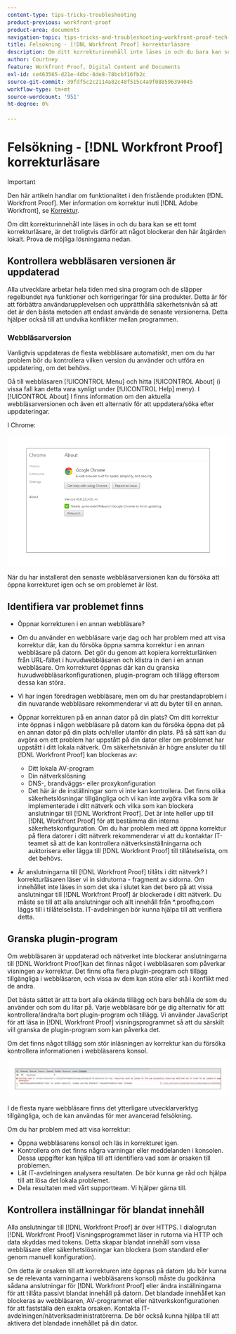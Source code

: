 ```yaml
---
content-type: tips-tricks-troubleshooting
product-previous: workfront-proof
product-area: documents
navigation-topic: tips-tricks-and-troubleshooting-workfront-proof-tech-corner
title: Felsökning - [!DNL Workfront Proof] korrekturläsare
description: Om ditt korrekturinnehåll inte läses in och du bara kan se ett tomt korrekturläsare, är det troligtvis därför att något blockerar den här åtgärden lokalt.
author: Courtney
feature: Workfront Proof, Digital Content and Documents
exl-id: ce463565-d21e-4dbc-8de8-78bcbf16fb2c
source-git-commit: 39fdf5c2c2114a82c48f515c4a9f088596394045
workflow-type: tm+mt
source-wordcount: '951'
ht-degree: 0%

---
```


# Felsökning - [!DNL Workfront Proof] korrekturläsare

<!-- Audited: 01/2024 -->

>[!IMPORTANT]
>
>Den här artikeln handlar om funktionalitet i den fristående produkten [!DNL Workfront Proof]. Mer information om korrektur inuti [!DNL Adobe Workfront], se [Korrektur](../../../review-and-approve-work/proofing/proofing.md).

Om ditt korrekturinnehåll inte läses in och du bara kan se ett tomt korrekturläsare, är det troligtvis därför att något blockerar den här åtgärden lokalt. Prova de möjliga lösningarna nedan.

## Kontrollera webbläsaren <!--and [!DNL Flash Player]--> versionen är uppdaterad

Alla utvecklare arbetar hela tiden med sina program och de släpper regelbundet nya funktioner och korrigeringar för sina produkter. Detta är för att förbättra användarupplevelsen och upprätthålla säkerhetsnivån så att det är den bästa metoden att endast använda de senaste versionerna. Detta hjälper också till att undvika konflikter mellan programmen.

<!--
### [!DNL Flash Player] Plugin Version

To check your current [!DNL Flash Player] version visit the [[!DNL Adobe] website](http://www.adobe.com/software/flash/about/).

![ProofView_2.png](assets/proofview-2-350x199.png)

If your version number differs from the one listed for your platform go to the [[!DNL Flash Player] download page](http://get.adobe.com/flashplayer/otherversions/) and get the latest version.

Please note: we do recommend using the original [!DNL Adobe] plugin, so if your browser uses a built-in solution deactivate it and install the [!DNL Adobe] solution.
-->

### Webbläsarversion

Vanligtvis uppdateras de flesta webbläsare automatiskt, men om du har problem bör du kontrollera vilken version du använder och utföra en uppdatering, om det behövs.

Gå till webbläsaren [!UICONTROL Menu] och hitta [!UICONTROL About] (i vissa fall kan detta vara synligt under [!UICONTROL Help] meny). I [!UICONTROL About] I finns information om den aktuella webbläsarversionen och även ett alternativ för att uppdatera/söka efter uppdateringar.

I Chrome:

![Chrome-webbläsarversion](assets/proofview-3.png)

När du har installerat den senaste webbläsarversionen kan du försöka att öppna korrekturet igen och se om problemet är löst.

<!--

## Ensure Your Local [!DNL Flash] Storage is Available

Our [!DNL Workfront Proof] Viewer is based on Flash, and we store some data about the proofs (i.e., comments, proof tiles, [!DNL Workfront Proof] Viewer settings) on your computer using [!DNL Flash Player]. If the [!DNL Workfront Proof] Viewer opens, but there is no content inside you will want to make sure that the Flash Storage is available on your machine and that [!DNL Workfront Proof] is allowed to use it.

If there is some storage allocated, but you're working with the bigger proofs with multiple pages and comments try to increase the [!DNL Flash] Storage and re-load your proof.

-->

## Identifiera var problemet finns

* Öppnar korrekturen i en annan webbläsare?
* Om du använder en webbläsare varje dag och har problem med att visa korrektur där, kan du försöka öppna samma korrektur i en annan webbläsare på datorn. Det gör du genom att kopiera korrekturlänken från URL-fältet i huvudwebbläsaren och klistra in den i en annan webbläsare. Om korrekturet öppnas där kan du granska huvudwebbläsarkonfigurationen, plugin-program och tillägg eftersom dessa kan störa.
* Vi har ingen föredragen webbläsare, men om du har prestandaproblem i din nuvarande webbläsare rekommenderar vi att du byter till en annan.
* Öppnar korrekturen på en annan dator på din plats?
Om ditt korrektur inte öppnas i någon webbläsare på datorn kan du försöka öppna det på en annan dator på din plats och/eller utanför din plats. På så sätt kan du avgöra om ett problem har uppstått på din dator eller om problemet har uppstått i ditt lokala nätverk.
Om säkerhetsnivån är högre ansluter du till [!DNL Workfront Proof] kan blockeras av:

   * Ditt lokala AV-program
   * Din nätverkslösning
   * DNS-, brandväggs- eller proxykonfiguration
   * Det här är de inställningar som vi inte kan kontrollera. Det finns olika säkerhetslösningar tillgängliga och vi kan inte avgöra vilka som är implementerade i ditt nätverk och vilka som kan blockera anslutningar till [!DNL Workfront Proof]. Det är inte heller upp till [!DNL Workfront Proof] för att bestämma din interna säkerhetskonfiguration. Om du har problem med att öppna korrektur på flera datorer i ditt nätverk rekommenderar vi att du kontaktar IT-teamet så att de kan kontrollera nätverksinställningarna och auktorisera eller lägga till [!DNL Workfront Proof] till tillåtelselista, om det behövs.

* Är anslutningarna till [!DNL Workfront Proof] tillåts i ditt nätverk?
I korrekturläsaren läser vi in sidrutorna - fragment av sidorna. Om innehållet inte läses in som det ska i slutet kan det bero på att vissa anslutningar till [!DNL Workfront Proof] är blockerade i ditt nätverk. Du måste se till att alla anslutningar och allt innehåll från *.proofhq.com läggs till i tillåtelselista. IT-avdelningen bör kunna hjälpa till att verifiera detta.

## Granska plugin-program

Om webbläsaren är uppdaterad och nätverket inte blockerar anslutningarna till [!DNL Workfront Proof]kan det finnas något i webbläsaren som påverkar visningen av korrektur. Det finns ofta flera plugin-program och tillägg tillgängliga i webbläsaren, och vissa av dem kan störa eller stå i konflikt med de andra.

Det bästa sättet är att ta bort alla okända tillägg och bara behålla de som du använder och som du litar på. Varje webbläsare bör ge dig alternativ för att kontrollera/ändra/ta bort plugin-program och tillägg. Vi använder JavaScript för att läsa in [!DNL Workfront Proof] visningsprogrammet så att du särskilt vill granska de plugin-program som kan påverka det.

Om det finns något tillägg som stör inläsningen av korrektur kan du försöka kontrollera informationen i webbläsarens konsol.

![Webbläsarkonsol](assets/proofview-4.png)

I de flesta nyare webbläsare finns det ytterligare utvecklarverktyg tillgängliga, och de kan användas för mer avancerad felsökning.

Om du har problem med att visa korrektur:

* Öppna webbläsarens konsol och läs in korrekturet igen.
* Kontrollera om det finns några varningar eller meddelanden i konsolen. Dessa uppgifter kan hjälpa till att identifiera vad som är orsaken till problemen.
* Låt IT-avdelningen analysera resultaten. De bör kunna ge råd och hjälpa till att lösa det lokala problemet.
* Dela resultaten med vårt supportteam. Vi hjälper gärna till.

## Kontrollera inställningar för blandat innehåll

Alla anslutningar till [!DNL Workfront Proof] är över HTTPS. I dialogrutan [!DNL Workfront Proof] Visningsprogrammet läser in rutorna via HTTP och data skyddas med tokens. Detta skapar blandat innehåll som vissa webbläsare eller säkerhetslösningar kan blockera (som standard eller genom manuell konfiguration).

Om detta är orsaken till att korrekturen inte öppnas på datorn (du bör kunna se de relevanta varningarna i webbläsarens konsol) måste du godkänna sådana anslutningar för [!DNL Workfront Proof] eller ändra inställningarna för att tillåta passivt blandat innehåll på datorn. Det blandade innehållet kan blockeras av webbläsaren, AV-programmet eller nätverkskonfigurationen för att fastställa den exakta orsaken. Kontakta IT-avdelningen/nätverksadministratörerna. De bör också kunna hjälpa till att aktivera det blandade innehållet på din dator.


